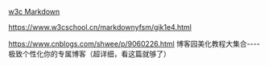 [w3c Markdown](https://www.w3cschool.cn/markdownyfsm/markdownyfsm-odm6256r.html)

https://www.w3cschool.cn/markdownyfsm/gik1e4.html


https://www.cnblogs.com/shwee/p/9060226.html
博客园美化教程大集合----极致个性化你的专属博客（超详细，看这篇就够了） 
